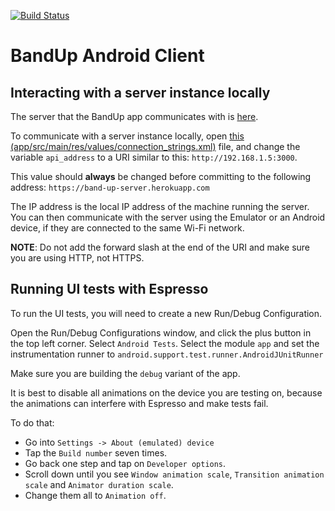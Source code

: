 [![Build Status](https://www.bitrise.io/app/aca04570e5f56b1e.svg?token=34bj1bWbS_b1OJxUuvIPvw&branch=master)](https://www.bitrise.io/app/aca04570e5f56b1e)

# BandUp Android Client

## Interacting with a server instance locally
The server that the BandUp app communicates with is [here](http://www.github.com/BandUp/band-up-server).

To communicate with a server instance locally, open [this (app/src/main/res/values/connection_strings.xml)](https://github.com/BandUp/band-up-android/blob/master/app/src/main/res/values/connection_strings.xml) file, and change the variable ```api_address``` to a URI similar to this: ```http://192.168.1.5:3000```.

This value should **always** be changed before committing to the following address: ```https://band-up-server.herokuapp.com```

The IP address is the local IP address of the machine running the server. You can then communicate with the server using the Emulator or an Android device, if they are connected to the same Wi-Fi network.

**NOTE**: Do not add the forward slash at the end of the URI and make sure you are using HTTP, not HTTPS.


## Running UI tests with Espresso
To run the UI tests, you will need to create a new Run/Debug Configuration.

Open the Run/Debug Configurations window, and click the plus button in the top left corner. Select ```Android Tests```. Select the module ```app``` and set the instrumentation runner to ```android.support.test.runner.AndroidJUnitRunner```

Make sure you are building the ```debug``` variant of the app.

It is best to disable all animations on the device you are testing on, because the animations can interfere with Espresso and make tests fail.

To do that:
- Go into ```Settings -> About (emulated) device```
- Tap the ```Build number``` seven times.
- Go back one step and tap on ```Developer options```.
- Scroll down until you see ```Window animation scale```, ```Transition animation scale``` and ```Animator duration scale```.
- Change them all to ```Animation off```.
